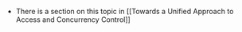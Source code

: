 - There is a section on this topic in [[Towards a Unified Approach to Access and Concurrency Control]]

